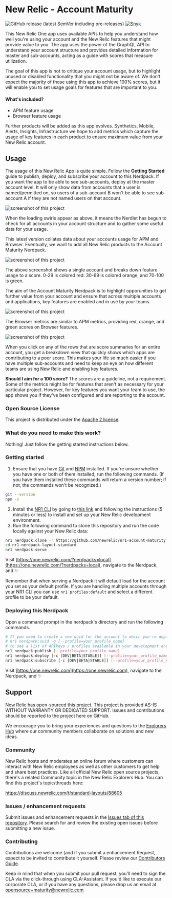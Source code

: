 # New Relic - Account Maturity
![GitHub release (latest SemVer including pre-releases)](https://img.shields.io/github/v/release/newrelic/nr1-nerdpack-layout-standard?include_prereleases&sort=semver) [![Snyk](https://snyk.io/test/github/newrelic/nr1-nerdpack-layout-standard/badge.svg)](https://snyk.io/test/github/newrelic/nr1-nerdpack-layout-standard)

This New Relic One app uses available APIs to help you understand how well you're using your account and the New Relic features that might provide value to you. The app uses the power of the GraphQL API to understand your account structure and provides detailed information for master and sub-accounts, acting as a guide with scores that measure utilization.

The goal of this app is not to critique your account usage, but to highlight unused or disabled functionality that you might not be aware of. We don't expect the majority of those using this app to achieve 100% scores, but it will enable you to set usage goals for features that are important to you.

#### What's included?
- APM feature usage
- Browser feature usage

Further products will be added as this app evolves. Synthetics, Mobile, Alerts, Insights, Infrastructure we hope to add metrics which capture the usage of key features in each product to ensure maximum value from your New Relic account.

## Usage

The usage of this New Relic App is quite simple. Follow the **Getting Started** guide to publish, deploy, and subscribe your account to this Nerdpack. If you want the app to be able to see sub-accounts, deploy at the master account level. It will only show data from accounts that a user is named/permitted on, so users of a sub-account B won't be able to see sub-account A if they are not named users on that account. 

![screenshot of this project](screenshots/Maturity.png)

When the loading swirls appear as above, it means the Nerdlet has begun to check for all accounts in your account structure and to gather some useful data for your usage.

This latest version collates data about your accounts usage for APM and Browser. Eventually, we want to add all New Relic products to the Account Maturity Nerdpack.

![screenshot of this project](screenshots/acount-maturity.png)

The above screenshot shows a single account and breaks down feature usage to a score. 0-29 is colored red. 30-69 is colored orange, and 70-100 is green. 

The aim of the Account Maturity Nerdpack is to highlight opporunities to get further value from your account and ensure that across multiple accounts and applications, key features are enabled and in use by your teams.

![screenshot of this project](screenshots/BrowserMaturity.png)

The Browser metrics are similar to APM metrics, providing red, orange, and green scores on Browser features.

![screenshot of this project](screenshots/DataView.png)

When you click on any of the rows that are score summaries for an entire account, you get a breakdown view that quickly shows which apps are contributing to a poor score. This makes your life so much easier if you have multiple sub-accounts and need to keep an eye on how different teams are using New Relic and enabling key features.

**Should I aim for a 100 score?**
The scores are a guideline, not a requirement. Some of the metrics might be for features that aren't as necessary for your particular project. However, for key features you want your team to use, the app shows you if they've been configured and are reporting to the account.

### Open Source License
This project is distributed under the [Apache 2 license](LICENSE).

### What do you need to make this work?
Nothing! Just follow the getting started instructions below.

### Getting started
1. Ensure that you have [Git](https://git-scm.com/book/en/v2/Getting-Started-Installing-Git) and [NPM](https://www.npmjs.com/get-npm) installed. If you're unsure whether you have one or both of them installed, run the following commands. (If you have them installed these commands will return a version number; if not, the commands won't be recognized.)
```bash
git --version
npm -v
```
2. Install the [NR1 CLI](https://one.newrelic.com/launcher/developer-center.launcher) by going to [this link](https://one.newrelic.com/launcher/developer-center.launcher) and following the instructions (5 minutes or less) to install and set up your New Relic development environment.
3. Run the following command to clone this repository and run the code locally against your New Relic data:

```bash
nr1 nerdpack:clone -r https://github.com/newrelic/nr1-account-maturity.git
cd nr1-nerdpack-layout-standard
nr1 nerdpack:serve
```

Visit [https://one.newrelic.com/?nerdpacks=local](https://one.newrelic.com/?nerdpacks=local), navigate to the Nerdpack, and :sparkles:

Remember that when serving a Nerdpack it will default load for the account you set as your default profile. If you are handling multiple accounts through your NR1 CLI you can use `nr1 profiles:default` and select a different profile to be your default.

### Deploying this Nerdpack

Open a command prompt in the nerdpack's directory and run the following commands.

```bash
# If you need to create a new uuid for the account to which you're deploying this Nerdpack, use the following
# nr1 nerdpack:uuid -g [--profile=your_profile_name]
# to see a list of APIkeys / profiles available in your development environment, run nr1 credentials:list
nr1 nerdpack:publish [--profile=your_profile_name]
nr1 nerdpack:deploy [-c [DEV|BETA|STABLE]] [--profile=your_profile_name]
nr1 nerdpack:subscribe [-c [DEV|BETA|STABLE]] [--profile=your_profile_name]
```

Visit [https://one.newrelic.com](https://one.newrelic.com), navigate to the Nerdpack, and :sparkles:

## Support

New Relic has open-sourced this project. This project is provided AS-IS WITHOUT WARRANTY OR DEDICATED SUPPORT. Issues and contributions should be reported to the project here on GitHub.

We encourage you to bring your experiences and questions to the [Explorers Hub](https://discuss.newrelic.com) where our community members collaborate on solutions and new ideas.

### Community

New Relic hosts and moderates an online forum where customers can interact with New Relic employees as well as other customers to get help and share best practices. Like all official New Relic open source projects, there's a related Community topic in the New Relic Explorers Hub. You can find this project's topic/threads here:

https://discuss.newrelic.com/t/standard-layouts/88605

### Issues / enhancement requests

Submit issues and enhancement requests in the [Issues tab of this repository](../../issues). Please search for and review the existing open issues before submitting a new issue.

### Contributing

Contributions are welcome (and if you submit a enhancement Request, expect to be invited to contribute it yourself. Please review our [Contributors Guide](CONTRIBUTING.md).

Keep in mind that when you submit your pull request, you'll need to sign the CLA via the click-through using CLA-Assistant. If you'd like to execute our corporate CLA, or if you have any questions, please drop us an email at opensource+maturity@newrelic.com
